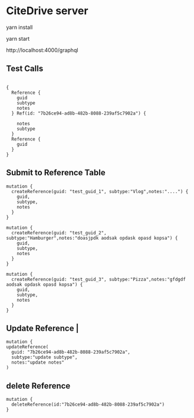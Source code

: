 # CiteDrive server

yarn install

yarn start

http://localhost:4000/graphql

## Test Calls



```

{
  Reference {
    guid
    subtype
    notes
  } Ref(id: "7b26ce94-ad8b-482b-8088-239af5c7902a") {

    notes
    subtype
  }
  Reference {
    guid
  }
}

```

## Submit to Reference Table

```
mutation {
  createReference(guid: "test_guid_1", subtype:"Vlog",notes:"....") {
    guid,
    subtype,
    notes
  }
}
```

```
mutation {
  createReference(guid: "test_guid_2", subtype:"Hamburger",notes:"doasjpdk aodsak opdask opasd kopsa") {
    guid,
    subtype,
    notes
  }
}
```

```
mutation {
  createReference(guid: "test_guid_3", subtype:"Pizza",notes:"gfdgdf aodsak opdask opasd kopsa") {
    guid,
    subtype,
    notes
  }
}
```


## Update Reference |
```
mutation {
updateReference(
  guid: "7b26ce94-ad8b-482b-8088-239af5c7902a",
  subtype:"update subtype",
  notes:"update notes"
)
```
## delete Reference
```
mutation {
  deleteReference(id:"7b26ce94-ad8b-482b-8088-239af5c7902a")
}
```
